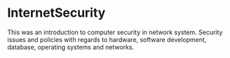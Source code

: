 # InternetSecurity
This was an introduction to computer security in network system. Security issues and policies with regards to hardware, software development, database, operating systems and networks.
